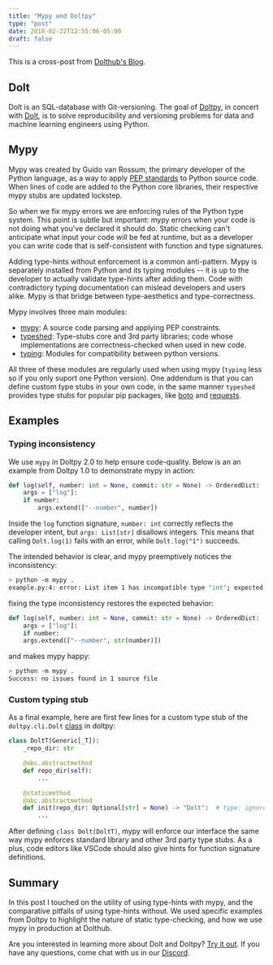 ```yaml
---
title: "Mypy and Doltpy"
type: "post"
date: 2018-02-22T12:55:06-05:00
draft: false
---
```


This is a cross-post from [Dolthub's
Blog](https://www.dolthub.com/blog/2021-02-22-mypy-and-doltpy/).

## Dolt
Dolt is an SQL-database with Git-versioning.
The goal of [Doltpy](https://github.com/dolthub/doltpy), in
concert with [Dolt](http://github.com/dolthub/dolt), is to solve
reproducibility and versioning problems for data and machine
learning engineers using Python.

## Mypy

Mypy was created by Guido van Rossum, the primary developer of the
Python language, as a way to apply
[PEP standards](https://www.python.org/dev/peps/pep-0008/) to Python source
code. When lines of code are added to the Python core libraries,
their respective mypy stubs are updated lockstep.

So when we fix mypy errors we are enforcing rules of the Python type system.
This point is subtle but important: mypy errors when your code is not doing
what you've declared it should do. Static checking can't anticipate what
input your code will be fed at runtime, but as a developer you can write
code that is self-consistent with function and type signatures.

Adding type-hints without enforcement is a common anti-pattern.
Mypy is separately installed from Python and its typing modules -- it
is up to the developer to actually validate type-hints after adding them.
Code with contradictory typing documentation can mislead
developers and users alike. Mypy is that bridge between type-aesthetics
and type-correctness.

Mypy involves three main modules:
- [mypy](https://github.com/python/mypy): A source code parsing and
    applying PEP constraints.
- [typeshed](https://github.com/python/typeshed): Type-stubs core and
    3rd party libraries; code whose implementations are
    correctness-checked when used in new code.
- [typing](https://github.com/python/typing): Modules for compatibility
    between python versions.

All three of these modules are regularly used when using mypy (`typing`
less so if you only suport one Python version). One addendum is that you
can define custom type stubs in your own code, in the same manner `typeshed`
provides type stubs for popular pip packages, like
[boto](https://github.com/python/typeshed/tree/master/stubs/boto/boto)
and
[requests](https://github.com/python/typeshed/tree/master/stubs/requests/requests).

## Examples

### Typing inconsistency

We use `mypy` in Doltpy 2.0 to help ensure code-quality. Below is an
an example from Doltpy 1.0 to demonstrate mypy in action:

```python
def log(self, number: int = None, commit: str = None) -> OrderedDict:
    args = ["log"]:
    if number:
        args.extend(["--number", number])
```

Inside the `log` function signature, `number: int` correctly reflects the developer intent,
but `args: List[str]` disallows integers. This means that calling `Dolt.log(1)`
fails with an error, while `Dolt.log("1")` succeeds.

The intended behavior is clear, and mypy preemptively notices the inconsistency:
```bash
> python -m mypy .
example.py:4: error: List item 1 has incompatible type "int"; expected "str"
```

fixing the type inconsistency restores the expected behavior:
```python
def log(self, number: int = None, commit: str = None) -> OrderedDict:
    args = ["log"]:
    if number:
    args.extend(["--number", str(number)])
```

and makes mypy happy:
```bash
> python -m mypy .
Success: no issues found in 1 source file
```

### Custom typing stub

As a final example, here are first few lines for a custom type stub of the
`doltpy.cli.Dolt`
[class](https://github.com/dolthub/doltpy/blob/master/doltpy/types/dolt.py])
in doltpy:
```python
class DoltT(Generic[_T]):
    _repo_dir: str

    @abc.abstractmethod
    def repo_dir(self):
        ...

    @staticmethod
    @abc.abstractmethod
    def init(repo_dir: Optional[str] = None) -> "Dolt":  # type: ignore
        ...
```

After defining `class Dolt(DoltT)`, mypy will enforce our interface
the same way mypy enforces standard library and other 3rd party type
stubs. As a plus, code editors like VSCode should also give hints for
function signature definitions.

## Summary

In this post I touched on the utility of using type-hints
with mypy, and the comparative pitfalls of using type-hints without.
We used specific examples from Doltpy to highlight the nature
of static type-checking, and how we use mypy in production at Dolthub.

Are you interested in learning more about Dolt and Doltpy?
[Try it out](https://docs.dolthub.com/getting-started/installation).
If you have any questions, come chat with us in our
[Discord](https://discord.com/invite/RFwfYpu).

